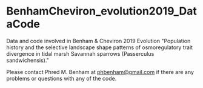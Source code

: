 # BenhamCheviron_evolution2019_DataCode
Data and code involved in Benham & Cheviron 2019 Evolution "Population history and the selective landscape shape patterns of osmoregulatory trait divergence in tidal marsh Savannah sparrows (Passerculus sandwichensis)."

Please contact Phred M. Benham at phbenham@gmail.com if there are any problems or questions with any of the code.
